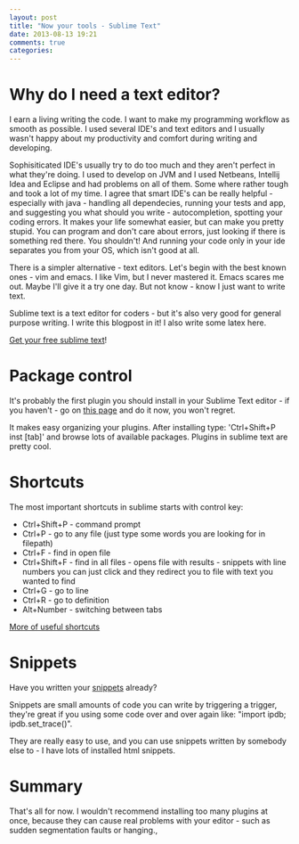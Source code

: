 ```yaml
---
layout: post
title: "Now your tools - Sublime Text"
date: 2013-08-13 19:21
comments: true
categories: 
---
```


Why do I need a text editor?
==

I earn a living writing the code. I want to make my programming workflow as smooth as possible. I used several IDE's and text editors and I usually wasn't happy about my productivity and comfort during writing and developing.

Sophisiticated IDE's usually try to do too much and they aren't perfect in what they're doing. I used to develop on JVM and I used Netbeans, Intellij Idea and Eclipse and had problems on all of them. Some where rather tough and took a lot of my time. I agree that smart IDE's can be really helpful - especially with java - handling all dependecies, running your tests and app, and suggesting you what should you write - autocompletion, spotting your coding errors. It makes your life somewhat easier, but can make you pretty stupid. You can program and don't care about errors, just looking if there is something red there. You shouldn't! And running your code only in your ide separates you from your OS, which isn't good at all.

There is a simpler alternative - text editors. Let's begin with the best known ones - vim and emacs. I like Vim, but I never mastered it. Emacs scares me out. Maybe I'll give it a try one day. But not know - know I just want to write text.

Sublime text is a text editor for coders - but it's also very good for general purpose writing. I write this blogpost in it! I also write some latex here.

[Get your free sublime text](http://www.sublimetext.com/)!

Package control
==

It's probably the first plugin you should install in your Sublime Text editor - if you haven't - go on [this page](https://sublime.wbond.net/) and do it now, you won't regret.

It makes easy organizing your plugins. After installing type: 'Ctrl+Shift+P inst [tab]' and browse lots of available packages. Plugins in sublime text are pretty cool.

Shortcuts
==

The most important shortcuts in sublime starts with control key:

 - Ctrl+Shift+P - command prompt
 - Ctrl+P - go to any file (just type some words you are looking for in filepath)
 - Ctrl+F - find in open file
 - Ctrl+Shift+F - find in all files - opens file with results - snippets with line numbers you can just click and they redirect you to file with text you wanted to find
 - Ctrl+G - go to line
 - Ctrl+R - go to definition
 - Alt+Number - switching between tabs

[More of useful shortcuts](https://gist.github.com/eteanga/1736542)

Snippets
==
Have you written your [snippets](http://www.hongkiat.com/blog/sublime-code-snippets/) already?

Snippets are small amounts of code you can write by triggering a trigger, they're great if you using some code over and over again like: "import ipdb; ipdb.set_trace()". 

They are really easy to use, and you can use snippets written by somebody else to - I have lots of installed html snippets.

Summary
==
That's all for now. I wouldn't recommend installing too many plugins at once, because they can cause real problems with your editor - such as sudden segmentation faults or hanging.,